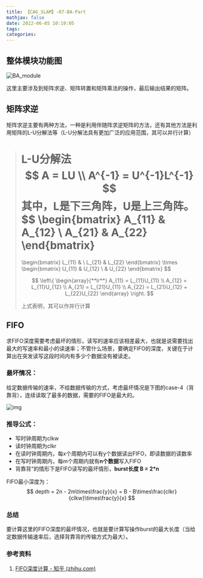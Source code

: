 ```yaml
---
title: 【CAG_SLAM】-07-BA-Part
mathjax: false
date: 2022-06-05 10:19:05
tags:
categories:
---
```


## 整体模块功能图

![BA_module](https://s2.loli.net/2022/06/05/Q6Bi13UfHJRoMpx.png)

这里主要涉及到矩阵求逆、矩阵转置和矩阵乘法的操作，最后输出结果的矩阵。

## 矩阵求逆

矩阵求逆主要有两种方法，一种是利用伴随阵求逆矩阵的方法，还有其他方法是利用矩阵的L-U分解法等（L-U分解法具有更加广泛的应用范围，其可以并行计算）

> **L-U分解法**
> $$
> A = LU \\
> A^{-1} = U^{-1}L^{-1}
> $$
> 其中，L是下三角阵，U是上三角阵。
> $$
> \begin{bmatrix}
> A_{11} 	& A_{12} \\
> A_{21} 	& A_{22}
> \end{bmatrix}
> = 
> \begin{bmatrix}
> L_{11} 	&  \\
> L_{21} 	& L_{22}
> \end{bmatrix}
> \times
> \begin{bmatrix}
> U_{11} 	& U_{12} \\
>  		& U_{22}
> \end{bmatrix}
> $$
>
> $$
> \left\{
> 	\begin{array}{**lr**}
> 	A_{11} = L_{11}U_{11} \\
> 	A_{12} = L_{11}U_{12} \\
> 	A_{21} = L_{21}U_{11} \\
> 	A_{22} = L_{21}U_{12} + L_{22}U_{22}
> 	\end{array}
> \right.
> $$
>
> 上式表明，其可以作并行计算



## FIFO

求FIFO深度需要考虑最坏的情形，读写的速率应该相差最大，也就是说需要找出最大的写速率和最小的读速率；不管什么场景，要确定FIFO的深度，关键在于计算出在突发读写这段时间内有多少个数据没有被读走。

### 最坏情况：

给定数据传输的速率，不给数据传输的方式，考虑最坏情况是下图的case-4（背靠背），连续读取了最多的数据，需要的FIFO是最大的。

![img](https://pic1.zhimg.com/80/v2-27362d832a75aa595ca1bfb3566336bc_720w.jpg)

### 推导公式：

- 写时钟周期为clkw
- 读时钟周期为clkr
- 在读时钟周期内，每x个周期内可以有y个数据读出FIFO，即读数据的读数率
- 在写时钟周期内，每m个周期内就有**n个数据**写入FIFO
- 背靠背“的情形下是FIFO读写的最坏情形，**burst长度 B = 2\*n**

FIFO最小深度为：
$$
depth = 2n - 2m\times\frac{y}{x} = B - B\times\frac{clkr}{clkw}\times\frac{y}{x}
$$

### 总结

要计算这里的FIFO深度的最坏情况，也就是要计算写操作burst的最大长度（当给定数据传输速率后，选择背靠背的传输方式为最大）。

### 参考资料

1. [FIFO深度计算 - 知乎 (zhihu.com)](https://zhuanlan.zhihu.com/p/166177480)
